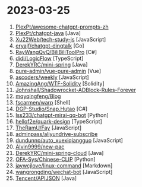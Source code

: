 # 2023-03-25

1. [PlexPt/awesome-chatgpt-prompts-zh](https://github.com/PlexPt/awesome-chatgpt-prompts-zh "ChatGPT 中文调教指南。各种场景使用指南。学习怎么让它听你的话。") 
2. [PlexPt/chatgpt-java](https://github.com/PlexPt/chatgpt-java "ChatGPT Java SDK。支持 GPT3.5、 GPT4 API。开箱即用。") [Java]
3. [Xu22Web/tech-study-js](https://github.com/Xu22Web/tech-study-js "学习强国油猴插件 40分/天 强国脚本 A flexible and light userscript for xuexiqiangguo based on tampermonkey plugin") [JavaScript]
4. [eryajf/chatgpt-dingtalk](https://github.com/eryajf/chatgpt-dingtalk "🔔 钉钉 & 🤖 GPT-3.5 让你的工作效率直接起飞 🚀 私聊群聊方式、单聊串聊模式、角色扮演、图片创作 🚀") [Go]
5. [RayWangQvQ/BiliBiliToolPro](https://github.com/RayWangQvQ/BiliBiliToolPro "B 站（bilibili）自动任务工具，支持docker、青龙、k8s等多种部署方式。敏感肌也能用。") [C#]
6. [didi/LogicFlow](https://github.com/didi/LogicFlow "A flow chart editing framework focusing on business customization. 专注于业务自定义的流程图编辑框架，支持实现脑图、ER图、UML、工作流等各种图编辑场景。") [TypeScript]
7. [DerekYRC/mini-spring](https://github.com/DerekYRC/mini-spring "mini-spring是简化版的spring框架，能帮助你快速熟悉spring源码和掌握spring的核心原理。抽取了spring的核心逻辑，代码极度简化，保留spring的核心功能，如IoC和AOP、资源加载器、事件监听器、类型转换、容器扩展点、bean生命周期和作用域、应用上下文等核心功能。") [Java]
8. [pure-admin/vue-pure-admin](https://github.com/pure-admin/vue-pure-admin "🔥 ✨✨ ✨ Vue3+Vite4+Element-Plus+TypeScript编写的一款后台管理系统（兼容移动端）") [Vue]
9. [ascoders/weekly](https://github.com/ascoders/weekly "前端精读周刊。帮你理解最前沿、实用的技术。") [JavaScript]
10. [AmazingAng/WTF-Solidity](https://github.com/AmazingAng/WTF-Solidity "我最近在重新学solidity，巩固一下细节，也写一个“WTF Solidity极简入门”，供小白们使用，每周更新1-3讲。官网: https://wtf.academy") [Solidity]
11. [Johnshall/Shadowrocket-ADBlock-Rules-Forever](https://github.com/Johnshall/Shadowrocket-ADBlock-Rules-Forever "提供多款 Shadowrocket 规则，拥有强劲的广告过滤功能。每日8时重新构建规则。") 
12. [mqyqingfeng/Blog](https://github.com/mqyqingfeng/Blog "冴羽写博客的地方，预计写四个系列：JavaScript深入系列、JavaScript专题系列、ES6系列、React系列。") 
13. [fscarmen/warp](https://github.com/fscarmen/warp "WARP one-click script. Add an IPv4, IPv6 or dual-stack CloudFlare WARP network interface and Socks5 proxy for VPS. 一键脚本") [Shell]
14. [DGP-Studio/Snap.Hutao](https://github.com/DGP-Studio/Snap.Hutao "唷，找本堂主有何贵干呀？") [C#]
15. [lss233/chatgpt-mirai-qq-bot](https://github.com/lss233/chatgpt-mirai-qq-bot "🚀 一键部署！真正的 QQ 聊天机器人！支持ChatGPT API、 ChatGPT Plus、新版 Bing、Google Bard，多账号负载均衡，人设调教，敏感词检测，虚拟女仆、对话上下文，图片渲染，代理加速 (内有视频教程）| 还支持 OneBot、Telegram、Discord 等平台") [Python]
16. [hellof2e/quark-design](https://github.com/hellof2e/quark-design "Next-gen frontend component library, it can be used in any framework or no framework.") [TypeScript]
17. [TheRamU/Fay](https://github.com/TheRamU/Fay "这是一个完整的数字人项目，包含Python内核及UE数字人模型，可以用于做数字助理及抖音自动直播，又或者作为你的应用入口也很帅.") [JavaScript]
18. [adminpass/aliyundrive-subscribe](https://github.com/adminpass/aliyundrive-subscribe "阿里云盘 【订阅】【转存】 【下载】【命名】") 
19. [dundunnp/auto_xuexiqiangguo](https://github.com/dundunnp/auto_xuexiqiangguo "学习强国 每日拿满61分！免root 四人赛双人对战秒答 自动化脚本") [JavaScript]
20. [Alvin9999/new-pac](https://github.com/Alvin9999/new-pac "翻墙-科学上网、免费翻墙、免费科学上网、VPN、一键翻墙浏览器，vps一键搭建翻墙服务器脚本/教程，免费shadowsocks/ss/ssr/v2ray/goflyway账号/节点，免费自由上网、fanqiang、翻墙梯子，电脑、手机、iOS、安卓、windows、Mac、Linux、路由器翻墙、科学上网") 
21. [DerekYRC/mini-spring-cloud](https://github.com/DerekYRC/mini-spring-cloud "mini-spring-cloud是简化版的spring-cloud框架，能帮助你快速熟悉spring-cloud源码及掌握其核心原理。在保留spring cloud核心功能的的前提下尽量精简代码，核心功能包括服务注册、服务发现、负载均衡、集成Feign简化调用、流量控制、熔断降级、API网关等。") [Java]
22. [OFA-Sys/Chinese-CLIP](https://github.com/OFA-Sys/Chinese-CLIP "Chinese version of CLIP which achieves Chinese cross-modal retrieval and representation generation.") [Python]
23. [jaywcjlove/linux-command](https://github.com/jaywcjlove/linux-command "Linux命令大全搜索工具，内容包含Linux命令手册、详解、学习、搜集。https://git.io/linux") [Markdown]
24. [wangrongding/wechat-bot](https://github.com/wangrongding/wechat-bot "🤖一个基于OpenAi ChatGPT + WeChaty 实现的微信机器人 ，可以用来帮助你自动回复微信消息，或者管理微信群/好友，检测僵尸粉等...") [JavaScript]
25. [Tencent/APIJSON](https://github.com/Tencent/APIJSON "🏆 零代码、全功能、强安全 ORM 库 🚀 后端接口和文档零代码，前端(客户端) 定制返回 JSON 的数据和结构。 🏆 A JSON Transmission Protocol and an ORM Library 🚀 provides APIs and Docs without writing any code.") [Java]
